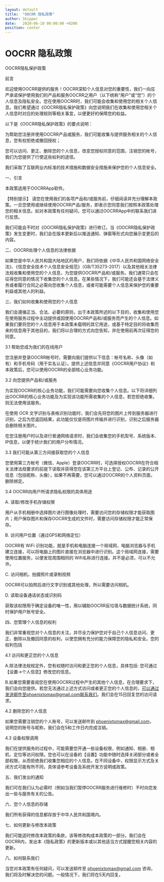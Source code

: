 ```yaml
---
layout: default 
title:  "OOCRR 隐私政策"
author: Skipper
date:   2020-06-10 00:00:00 +0200
position: center
---
```

# OOCRR 隐私政策

OOCRR隐私保护政策

前言

欢迎使用OOCRR提供的服务！OOCRR深知个人信息对您的重要性，我们一向庄严承诺保护使用我们的产品和服务OOCRR之用户（以下统称“用户”或“您”）的个人信息及隐私安全。您在使用OOCRR时，我们可能会收集和使用您的相关个人信息。我们希望通过《OOCRR隐私保护政策》向您说明我们在收集和使用您相关个人信息时对应的处理规则等相关事宜，以便更好的保障您的权益。

以下是《OOCRR隐私保护政策》的要点说明：

为帮助您注册并使用OOCRR产品或服务，我们可能收集与提供服务相关的个人信息，您有权拒绝或撤回授权；

您可以访问、更正、删除您的个人信息，改变您授权同意的范围，注销您的帐号，我们为您提供了行使这些权利的途径。

我们采取了互联网业内标准的技术措施和数据安全措施来保护您的个人信息安全。

一、引言

本政策适用于OOCRRApp软件。

【特别提示】 请您在使用我们的各项产品和/或服务前，仔细阋读并充分理解本政策。一旦您使用或继续使用OOCRR产品/服务，即表示您同意我们按照本政策处理您的相关信息。如对本政策有任何疑问，您可以通过OOCRRApp中的联系我们进行反馈。

我们可能会不时对《OOCRR隐私保护政策》进行修订。当《OOCRR隐私保护政策》发生变更时，我们会在版本更新后以推送通知、弹窗等形式向您展示变更后的内容。

二、OOCRR处理个人信息的法律依据

如果您是中华人民共和国大陆地区的用户，我们将依据《中华人民共和国网络安全法》、《信息安全技术个人信息安全规范》（GB/T35273-2017）以及其他相关法律法规收集和使用您的个人信息，为您提供OOCRR产品和/或服务。我们通常只会在征得您同意的情况下收集您的个人信息。在某些情况下，我们可能还会基于法律义务或者履行合同之必需向您收集个人信息，或者可能需要个人信息来保护您的重要利益或其他人的利益。

三、我们如何收集和使用您的个人信息

我们会遵循正当、合法、必要的原则，出于本政策所述的以下目的，收集和使用您在使用服务过程中主动提供或因使用OOCRR产品和/或服务而产生的个人信息。如果我们要将您的个人信息用于本政策未载明的其它用途，或基于特定目的将收集而来的信息用于其他目的，我们将以合理的方式向您告知，并在使用前再次征得您的同意。

3.1 帮助您成为我们的在线用户

您注册并登录OOCRR帐号时，需要向我们提供以下信息：帐号名称、头像（如有）和手机号码（用于实名认证）。提供上述信息并同意《OOCRR用户协议》和本政策后，您可以使用OOCRR的全部核心业务功能。

3.2 向您提供产品和/或服务

为实现OOCRR的核心业务功能，我们可能需要向您收集个人信息。以下将详细列出OOCRR的核心业务功能及为实现该功能所需收集的个人信息，若您拒绝收集，则无法使用该服务。

在使用 OCR 文字识别与表格识别功能时，我们会先将您的图片上传到服务器进行识别，之后为您返回结果，此功能仅仅是将图片传输并进行识别，识别之后服务器会删除相关图片。

在您注册用户时以及进行普通网络请求时，我们会收集您的手机型号、系统版本、IP信息，以便于统计我们的用户分布情况。

3.3 我们可能从第三方间接获取您的个人信息

您使用第三方帐号（微信、Apple）登录OOCRR时，可选择授权OOCRR在符合相关法律法规要求的前提下读取并获得您在该第三方平台上登记、公布、记录的公开信息（包括昵称、头像），如果不再需要，您可以通过OOCRR的个人资料页面，删除绑定。

3.4 OOCRR向用户所请求隐私权限的具体用途

A. 读取/修改手机存储权限

用户从手机相册中选择图片进行图像处理时，需要访问您的存储权限才能获取图片；用户保存图片和保存OOCRR生成的文件时，需要访问存储权限才能正常保存。

B. 访问用户位置（通过GPS和网络定位）

OOCRR有 WiFi 识别功能，就是手机和电脑连接一个局域网，电脑浏览器与手机建立连接，可以将电脑上的图片直接在浏览器中进行识别。这个局域网连接，需要使用位置服务，以便发现周围相同的 Wifi名称进行连接。并不是必须，可以不允许。

C. 访问相机，拍摄照片或录制视频

OOCRR可以拍照后进行文字识别或其他处理，所以需要访问相机。

D. 读取设备通话状态或识别码

获取该权限用于确定设备的唯一性，用以辅助OOCRR反垃圾与数据统计系统，同时保护用户账号安全。

四、您管理个人信息的权利

我们非常重视您对个人信息的关注，并尽全力保护您对于自己个人信息访问、更正、删除以及撤回同意的权利，以使您拥有充分的能力保障您的隐私和安全。您的权利包括

4.1 访问和更正您的个人信息

A.除法律法规规定外，您有权随时访问和更正您的个人信息，具体包括: 您可通过【设置→个人信息】修改您的信息。

B.如果您需要查阅您在使用OOCRR过程中产生的其他个人信息，在合理要求下，我们会向您提供。若您无法通过上述方式访问或者更正您的个人信息的，可以通过发送邮件至phoenixtomax@gmail.com联系我们。我们会在15日回复您的访问请求。

4.2 删除您的个人信息

如果您需要注销您的个人账号，可以发送邮件到 phoenixtomax@gmail.com， 说明您的账号与昵称，我们会在5和工作日内完成注销。

4.3 设备权限调用

我们在提供服务的过程中，可能需要您开通一些设备权限，例如通知、相册、相机、定位等访问权限。您也可以在设备的【设置】功能中随时选择关闭部分或者全部权限，从而拒绝我们收集您相应的个人信息。在不同设备中，权限显示方式及关闭方式可能有所不同，具体请参考设备及系统开发方说明或政策。

五、我们发出的通知

我们可在我们认为必需时（例如当我们暂停OOCRR服务进行维修时）不时向您发出一些与服务有关的公告。

六、您个人信息的存储

我们所有获得的信息都存放于中华人民共和国境内。

七、如何更新与修改本政策

我们可能适时修改本政策的条款，该等修改构成本政策的一部分。我们会在OOCRR内，发出本《隐私政策》的更新版本或以其他适当方式提醒您相关内容的更新。

八、如何联系我们

当您对本政策有任何疑问，可以发送邮件至 phoenixtomax@gmail.com 咨询，我们将及时解决您的问题。一般情况下，我们将在5天内回复。